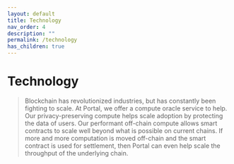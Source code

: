 ```yaml
---
layout: default
title: Technology
nav_order: 4
description: ""
permalink: /technology
has_children: true
---
```

# Technology
> Blockchain has revolutionized industries, but has constantly been fighting to scale. At Portal, we offer a compute oracle service to help. Our privacy-preserving compute helps scale adoption by protecting the data of users. Our performant off-chain compute allows smart contracts to scale well beyond what is possible on current chains. If more and more computation is moved off-chain and the smart contract is used for settlement, then Portal can even help scale the throughput of the underlying chain. 